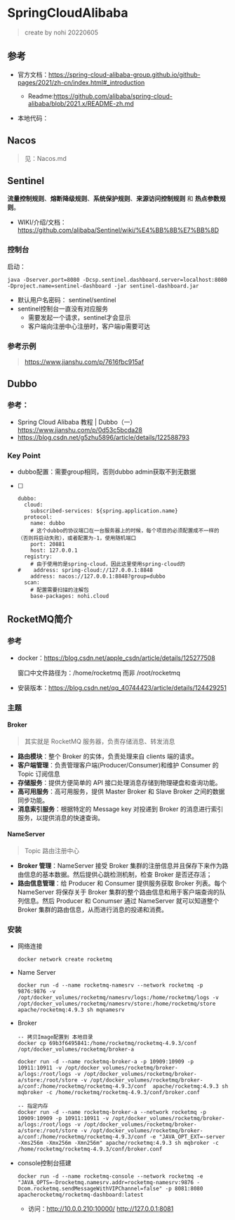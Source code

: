# SpringCloudAlibaba

> create by nohi 20220605

## 参考

* 官方文档：https://spring-cloud-alibaba-group.github.io/github-pages/2021/zh-cn/index.html#_introduction
  * Readme:https://github.com/alibaba/spring-cloud-alibaba/blob/2021.x/README-zh.md

* 本地代码： 



## Nacos

> 见：Nacos.md



## Sentinel

**流量控制规则**、**熔断降级规则**、**系统保护规则**、**来源访问控制规则** 和 **热点参数规则**。

* WIKI/介绍/文档：https://github.com/alibaba/Sentinel/wiki/%E4%BB%8B%E7%BB%8D

### 控制台

启动：

```
java -Dserver.port=8080 -Dcsp.sentinel.dashboard.server=localhost:8080 -Dproject.name=sentinel-dashboard -jar sentinel-dashboard.jar
```

* 默认用户名密码： sentinel/sentinel
* sentinel控制台一直没有对应服务
  * 需要发起一个请求，sentinel才会显示
  * 客户端向注册中心注册时，客户端ip需要可达

### 参考示例

> https://www.jianshu.com/p/7616fbc915af 



## Dubbo

### 参考：

* Spring Cloud Alibaba 教程 | Dubbo（一）https://www.jianshu.com/p/0d53c5bcda28
* https://blog.csdn.net/g5zhu5896/article/details/122588793

### Key Point

* dubbo配置：需要group相同，否则dubbo admin获取不到无数据

- [ ] ```
  dubbo:
    cloud:
      subscribed-services: ${spring.application.name}
    protocol:
      name: dubbo
      # 这个dubbo的协议端口在一台服务器上的时候，每个项目的必须配置成不一样的（否则将启动失败），或者配置为-1，使用随机端口
      port: 20881
      host: 127.0.0.1
    registry:
      # 由于使用的是spring-cloud，因此这里使用spring-cloud的
  #    address: spring-cloud://127.0.0.1:8848
      address: nacos://127.0.0.1:8848?group=dubbo
    scan:
      # 配置需要扫描的注解包
      base-packages: nohi.cloud
  ```

## RocketMQ简介

### 参考

* docker：https://blog.csdn.net/apple_csdn/article/details/125277508

  窗口中文件路径为：/home/rocketmq 而非 /root/rocketmq

* 安装版本：https://blog.csdn.net/qq_40744423/article/details/124429251

### 主题

#### Broker

> 其实就是 RocketMQ 服务器，负责存储消息、转发消息

* **路由模块**：整个 Broker 的实体，负责处理来自 clients 端的请求。
* **客户端管理**：负责管理客户端(Producer/Consumer)和维护 Consumer 的 Topic 订阅信息
* **存储服务**：提供方便简单的 API 接口处理消息存储到物理硬盘和查询功能。
* **高可用服务**：高可用服务，提供 Master Broker 和 Slave Broker 之间的数据同步功能。
* **消息索引服务**：根据特定的 Message key 对投递到 Broker 的消息进行索引服务，以提供消息的快速查询。

#### NameServer

> Topic 路由注册中心

- **Broker 管理**：NameServer 接受 Broker 集群的注册信息并且保存下来作为路由信息的基本数据。然后提供心跳检测机制，检查 Broker 是否还存活；
- **路由信息管理**：给 Producer 和 Consumer 提供服务获取 Broker 列表。每个 NameServer 将保存关于 Broker 集群的整个路由信息和用于客户端查询的队列信息。然后 Producer 和 Conumser 通过 NameServer 就可以知道整个 Broker 集群的路由信息，从而进行消息的投递和消费。

### 安装

* 网络连接

  ```
  docker network create rocketmq
  ```

* Name Server

  ```
  docker run -d --name rocketmq-namesrv --network rocketmq -p 9876:9876 -v /opt/docker_volumes/rocketmq/namesrv/logs:/home/rocketmq/logs -v /opt/docker_volumes/rocketmq/namesrv/store:/home/rocketmq/store apache/rocketmq:4.9.3 sh mqnamesrv
  ```

* Broker

  ```
  -- 拷贝Image配置到 本地目录
  docker cp 69b3f6495841:/home/rocketmq/rocketmq-4.9.3/conf /opt/docker_volumes/rocketmq/broker-a
  
  docker run -d --name rocketmq-broker-a -p 10909:10909 -p 10911:10911 -v /opt/docker_volumes/rocketmq/broker-a/logs:/root/logs -v /opt/docker_volumes/rocketmq/broker-a/store:/root/store -v /opt/docker_volumes/rocketmq/broker-a/conf:/home/rocketmq/rocketmq-4.9.3/conf  apache/rocketmq:4.9.3 sh mqbroker -c /home/rocketmq/rocketmq-4.9.3/conf/broker.conf
  
  -- 指定内存
  docker run -d --name rocketmq-broker-a --network rocketmq -p 10909:10909 -p 10911:10911 -v /opt/docker_volumes/rocketmq/broker-a/logs:/root/logs -v /opt/docker_volumes/rocketmq/broker-a/store:/root/store -v /opt/docker_volumes/rocketmq/broker-a/conf:/home/rocketmq/rocketmq-4.9.3/conf -e "JAVA_OPT_EXT=-server -Xms256m -Xmx256m -Xmn256m" apache/rocketmq:4.9.3 sh mqbroker -c /home/rocketmq/rocketmq-4.9.3/conf/broker.conf
  
  ```

* console控制台搭建

  ```
  docker run -d --name rocketmq-console --network rocketmq -e "JAVA_OPTS=-Drocketmq.namesrv.addr=rocketmq-namesrv:9876 -Dcom.rocketmq.sendMessageWithVIPChannel=false" -p 8081:8080 apacherocketmq/rocketmq-dashboard:latest
  ```

  * 访问：http://10.0.0.210:10000/  http://127.0.0.1:8081

